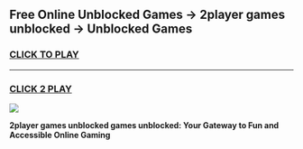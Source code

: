 
## Free Online Unblocked Games → 2player games unblocked → Unblocked Games
<h3>
<a href="https://premium.freeplayer.one?title=2player_games_unblocked&ref=21F">CLICK TO PLAY</a></h3>
<hr>

<h3>
<a href="https://premium.freeplayer.one?title=2player_games_unblocked&ref=21F">CLICK 2 PLAY</a>
  
</h3>

<a href="https://premium.freeplayer.one?title=2player_games_unblocked&ref=21F/"><img src="https://clearcache.store/games.png"></a>


**2player games unblocked games unblocked: Your Gateway to Fun and Accessible Online Gaming**
